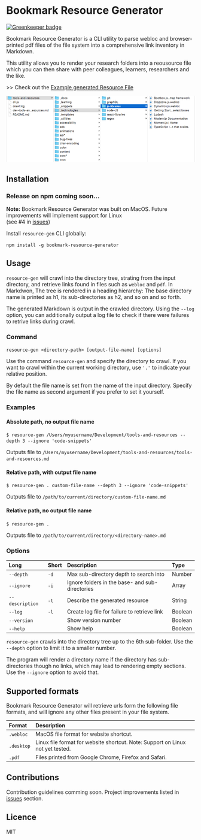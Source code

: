 # Bookmark Resource Generator

[![Greenkeeper badge](https://badges.greenkeeper.io/vincentreynaud/resource-gen.svg)](https://greenkeeper.io/)

Bookmark Resource Generator is a CLI utility to parse webloc and browser-printed pdf files of the file system into a comprehensive link inventory in Markdown.

This utility allows you to render your research folders into a reousource file which you can then share with peer colleagues, learners, researchers and the like.

\>\> Check out the [Example generated Resource File](./output/dev-tools-and-resources.md)

![Directory tree screenshot](./directories.png)

## Installation

### Release on npm coming soon...

**Note:** Bookmark Resource Generator was built on MacOS. Future improvements will implement support for Linux  
(see #4 in [issues](https://github.com/vincentreynaud/bookmark-resource-generator/issues))

Install `resource-gen` CLI globally:

```
npm install -g bookmark-resource-generator
```

## Usage

`resource-gen` will crawl into the directory tree, strating from the input directory, and retrieve links found in files such as `webloc` and `pdf`. In Markdwon, The tree is rendered in a heading hierarchy: The base directory name is printed as h1, its sub-directories as h2, and so on and so forth.

The generated Markdown is output in the crawled directory. Using the `--log` option, you can additionally output a log file to check if there were failures to retrive links during crawl.

### Command

```
resource-gen <directory-path> [output-file-name] [options]
```

Use the command `resource-gen` and specify the directory to crawl. If you want to crawl within the current working directory, use `'.'` to indicate your relative position. 

By default the file name is set from the name of the input directory. Specify the file name as second argument if you prefer to set it yourself.



### Examples

#### Absolute path, no output file name 

```
$ resource-gen /Users/myusername/Development/tools-and-resources --depth 3 --ignore 'code-snippets'
```
Outputs file to `/Users/myusername/Development/tools-and-resources/tools-and-resources.md`

#### Relative path, with output file name

```
$ resource-gen . custom-file-name --depth 3 --ignore 'code-snippets'
```
Outputs file to `/path/to/current/directory/custom-file-name.md`


#### Relative path, no output file name

```
$ resource-gen .
```
Outputs file to `/path/to/current/directory/<directory-name>.md`

### Options

| Long            | Short | Description                                     | Type    |
| :-------------- | :---- | :---------------------------------------------- | :------ |
| `--depth`       | `-d`  | Max sub-directory depth to search into          | Number  |
| `--ignore`      | `-i`  | Ignore folders in the base- and sub-directories | Array   |
| `--description` | `-t`  | Describe the generated resource                 | String  |
| `--log`         | `-l`  | Create log file for failure to retrieve link    | Boolean |
| `--version`     |       | Show version number                             | Boolean |
| `--help`        |       | Show help                                       | Boolean |

`resource-gen` crawls into the directory tree up to the 6th sub-folder. Use the `--depth` option to limit it to a smaller number. 

The program will render a directory name if the directory has sub-directories though no links, which may lead to rendering empty sections. Use the `--ignore` option to avoid that.

## Supported formats

Bookmark Resource Generator will retrieve urls form the following file formats, and will ignore any other files present in your file system.

| Format     | Description                                                                        |
| :--------- | :--------------------------------------------------------------------------------- |
| `.webloc`  | MacOS file format for website shortcut.                                            |
| `.desktop` | Linux file format for website shortcut. Note: Support on Linux not yet tested.     |
| `.pdf`     | Files printed from Google Chrome, Firefox and Safari.                              |


## Contributions

Contribution guidelines comming soon. Project improvements listed in [issues](https://github.com/vincentreynaud/bookmark-resource-generator/issues) section.

## Licence

MIT
